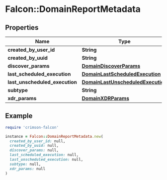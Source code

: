 # Falcon::DomainReportMetadata

## Properties

| Name | Type | Description | Notes |
| ---- | ---- | ----------- | ----- |
| **created_by_user_id** | **String** |  |  |
| **created_by_uuid** | **String** |  |  |
| **discover_params** | [**DomainDiscoverParams**](DomainDiscoverParams.md) |  | [optional] |
| **last_scheduled_execution** | [**DomainLastScheduledExecution**](DomainLastScheduledExecution.md) |  | [optional] |
| **last_unscheduled_execution** | [**DomainLastUnscheduledExecution**](DomainLastUnscheduledExecution.md) |  |  |
| **subtype** | **String** |  |  |
| **xdr_params** | [**DomainXDRParams**](DomainXDRParams.md) |  | [optional] |

## Example

```ruby
require 'crimson-falcon'

instance = Falcon::DomainReportMetadata.new(
  created_by_user_id: null,
  created_by_uuid: null,
  discover_params: null,
  last_scheduled_execution: null,
  last_unscheduled_execution: null,
  subtype: null,
  xdr_params: null
)
```

